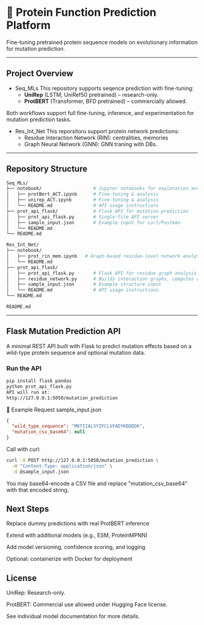 # 🧬 Protein Function Prediction Platform

Fine-tuning pretrained protein sequence models on evolutionary information for mutation prediction.

---

## Project Overview

- Seq_MLs
This repository supports seqence prediction with fine-tuning:
  - **UniRep** (LSTM, UniRef50 pretrained) – research-only.
  - **ProtBERT** (Transformer, BFD pretrained) – commercially allowed.

Both workflows support full fine-tuning, inference, and experimentation for mutation prediction tasks.

- Res_Int_Net
  This reporsitoru support protein network predictions:
  - Residue Interaction Network (RIN): centralities, memories
  - Graph Neural Network (GNN): GNN traning with DBs.
  
---

## Repository Structure
```graphql
Seq_MLs/
├── notebook/                   # Jupyter notebooks for exploration and training
│   ├── protBert_ACT.ipynb      # Fine-tuning & analysis
│   ├── unirep_ACT.ipynb        # Fine-tuning & analysis
│   └── README.md               # API usage instructions
├── prot_api_flask/             # Flask API for mutation prediction
│   ├── prot_api_flask.py       # Single-file API server 
│   ├── sample_input.json       # Example input for curl/Postman 
│   └── README.md
└── README.md

Res_Int_Net/
├── notebook/
│   ├── prot_rin_mem.ipynb   # Graph-based residue-level network analysis
│   └── README.md
├── prot_api_flask/
│   ├── prot_api_flask.py       # Flask API for residue graph analysis
│   ├── residue_network.py      # Builds interaction graphs, computes centrality
│   ├── sample_input.json       # Example structure input
│   └── README.md               # API usage instructions
└── README.md

README.md
```

---

## Flask Mutation Prediction API

A minimal REST API built with Flask to predict mutation effects based on a wild-type protein sequence and optional mutation data.

### Run the API

```bash
pip install flask pandas
python prot_api_flask.py
API will run at:
http://127.0.0.1:5050/mutation_prediction
```

📡 Example Request
sample_input.json
```json
{
  "wild_type_sequence": "MKTIIALSYIFCLVFADYKDDDDK",
  "mutation_csv_base64": null
}
```
Call with curl:
```bash
curl -X POST http://127.0.0.1:5050/mutation_prediction \
  -H "Content-Type: application/json" \
  -d @sample_input.json
```
You may base64-encode a CSV file and replace "mutation_csv_base64" with that encoded string.

## Next Steps
Replace dummy predictions with real ProtBERT inference

Extend with additional models (e.g., ESM, ProteinMPNN)

Add model versioning, confidence scoring, and logging

Optional: containerize with Docker for deployment

## License
UniRep: Research-only.

ProtBERT: Commercial use allowed under Hugging Face license.

See individual model documentation for more details.
